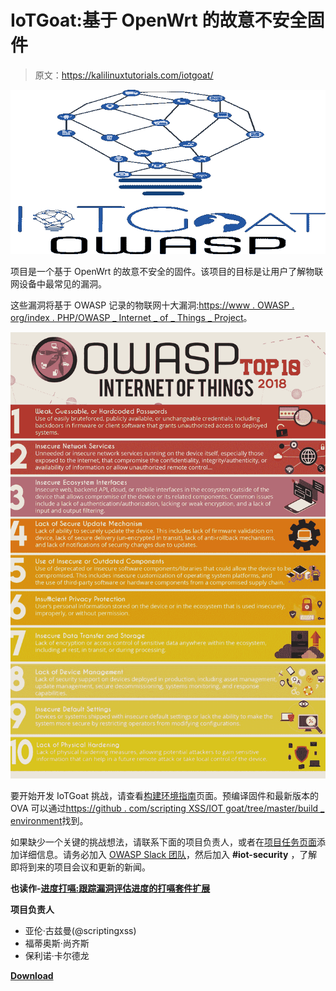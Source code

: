 # IoTGoat:基于 OpenWrt 的故意不安全固件

> 原文：<https://kalilinuxtutorials.com/iotgoat/>

[![IoTGoat : A Deliberately Insecure Firmware Based On OpenWrt](img//0d256fb4e6187bd7781269a57712c62b.png "IoTGoat : A Deliberately Insecure Firmware Based On OpenWrt")](https://1.bp.blogspot.com/-UMIrTNxLQb8/Xls8AlEmJsI/AAAAAAAAFNo/FtCHq9DRbbIJEEfdRAn1vuq_ZgCSQEcUgCLcBGAsYHQ/s1600/IoTGoat%25281%2529.png)

项目是一个基于 OpenWrt 的故意不安全的固件。该项目的目标是让用户了解物联网设备中最常见的漏洞。

这些漏洞将基于 OWASP 记录的物联网十大漏洞:[https://www . OWASP . org/index . PHP/OWASP _ Internet _ of _ Things _ Project](https://www.owasp.org/index.php/OWASP_Internet_of_Things_Project)。

![](img//36df96c0c50f74b2bed03cd7c3b85300.png)

要开始开发 IoTGoat 挑战，请查看[构建环境指南](https://github.com/scriptingxss/IoTGoat/blob/master/BuildEnvironment.md)页面。预编译固件和最新版本的 OVA 可以通过[https://github . com/scripting XSS/IOT goat/tree/master/build _ environment](https://github.com/scriptingxss/IoTGoat/tree/master/build_environment)找到。

如果缺少一个关键的挑战想法，请联系下面的项目负责人，或者在[项目任务页面](https://docs.google.com/spreadsheets/d/1KXX2K7ikkve6wmdfAVu-sZONgKEBuAkRij_paJUgX2w/edit?usp=sharing)添加详细信息。请务必加入 [OWASP Slack 团队](https://join.slack.com/t/owasp/shared_invite/enQtNjExMTc3MTg0MzU4LWQ2Nzg3NGJiZGQ2MjRmNzkzN2Q4YzU1MWYyZTdjYjA2ZTA5M2RkNzE2ZjdkNzI5ZThhOWY5MjljYWZmYmY4ZjM)，然后加入 **#iot-security** ，了解即将到来的项目会议和更新的新闻。

**也读作-[进度打嗝:跟踪漏洞评估进度的打嗝套件扩展](https://kalilinuxtutorials.com/progress-burp/)**

**项目负责人**

*   亚伦·古兹曼(@scriptingxss)
*   福蒂奥斯·尚齐斯
*   保利诺·卡尔德龙

[**Download**](https://github.com/scriptingxss/IoTGoat)